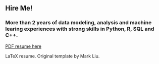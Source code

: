 ## Hire Me!

### More than 2 years of data modeling, analysis and machine learing experiences with strong skills in Python, R, SQL and C++. 

[PDF resume here](https://github.com/heoyj/Resume/blob/master/YJH_resume.pdf)

LaTeX resume. Original template by Mark Liu. 
